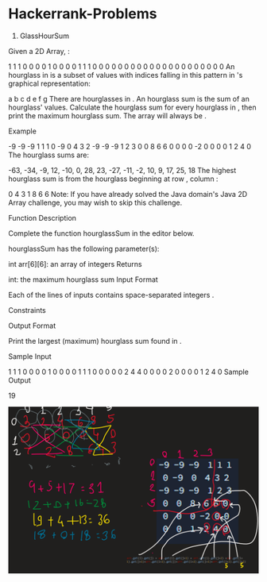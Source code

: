 # Hackerrank-Problems

1. GlassHourSum 

Given a  2D Array, :

1 1 1 0 0 0
0 1 0 0 0 0
1 1 1 0 0 0
0 0 0 0 0 0
0 0 0 0 0 0
0 0 0 0 0 0
An hourglass in  is a subset of values with indices falling in this pattern in 's graphical representation:

a b c
  d
e f g
There are  hourglasses in . An hourglass sum is the sum of an hourglass' values. Calculate the hourglass sum for every hourglass in , then print the maximum hourglass sum. The array will always be .

Example


-9 -9 -9  1 1 1 
 0 -9  0  4 3 2
-9 -9 -9  1 2 3
 0  0  8  6 6 0
 0  0  0 -2 0 0
 0  0  1  2 4 0
The  hourglass sums are:

-63, -34, -9, 12, 
-10,   0, 28, 23, 
-27, -11, -2, 10, 
  9,  17, 25, 18
The highest hourglass sum is  from the hourglass beginning at row , column :

0 4 3
  1
8 6 6
Note: If you have already solved the Java domain's Java 2D Array challenge, you may wish to skip this challenge.

Function Description

Complete the function hourglassSum in the editor below.

hourglassSum has the following parameter(s):

int arr[6][6]: an array of integers
Returns

int: the maximum hourglass sum
Input Format

Each of the  lines of inputs  contains  space-separated integers .

Constraints

Output Format

Print the largest (maximum) hourglass sum found in .

Sample Input

1 1 1 0 0 0
0 1 0 0 0 0
1 1 1 0 0 0
0 0 2 4 4 0
0 0 0 2 0 0
0 0 1 2 4 0
Sample Output

19

![alt text](https://github.com/KambliKritarth/Hackerrank-Problems/blob/master/Untitled.png)
